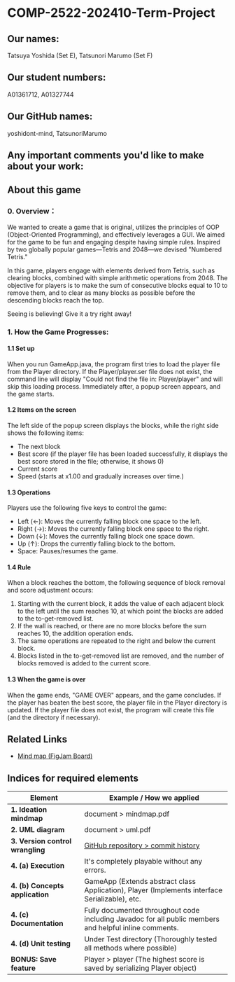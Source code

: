 # COMP-2522-202410-Term-Project

## Our names:
Tatsuya Yoshida (Set E), Tatsunori Marumo (Set F)

## Our student numbers:
A01361712, A01327744

## Our GitHub names:
yoshidont-mind, TatsunoriMarumo

## Any important comments you'd like to make about your work:


## About this game
### __0. Overview：__
We wanted to create a game that is original, utilizes the principles of OOP (Object-Oriented Programming), and effectively leverages a GUI. We aimed for the game to be fun and engaging despite having simple rules. Inspired by two globally popular games—Tetris and 2048—we devised "Numbered Tetris."

In this game, players engage with elements derived from Tetris, such as clearing blocks, combined with simple arithmetic operations from 2048. The objective for players is to make the sum of consecutive blocks equal to 10 to remove them, and to clear as many blocks as possible before the descending blocks reach the top.

Seeing is believing! Give it a try right away!

### __1. How the Game Progresses:__

#### 1.1 Set up
When you run GameApp.java, the program first tries to load the player file from the Player directory. If the Player/player.ser file does not exist, the command line will display "Could not find the file in: Player/player" and will skip this loading process. Immediately after, a popup screen appears, and the game starts.

#### 1.2 Items on the screen
The left side of the popup screen displays the blocks, while the right side shows the following items:
- The next block
- Best score (if the player file has been loaded successfully, it displays the best score stored in the file; otherwise, it shows 0)
- Current score
- Speed (starts at x1.00 and gradually increases over time.)

#### 1.3 Operations
Players use the following five keys to control the game:
- Left (←): Moves the currently falling block one space to the left.
- Right (→): Moves the currently falling block one space to the right.
- Down (↓): Moves the currently falling block one space down.
- Up (↑): Drops the currently falling block to the bottom.
- Space: Pauses/resumes the game.

#### 1.4 Rule
When a block reaches the bottom, the following sequence of block removal and score adjustment occurs:
1. Starting with the current block, it adds the value of each adjacent block to the left until the sum reaches 10, at which point the blocks are added to the to-get-removed list.
2. If the wall is reached, or there are no more blocks before the sum reaches 10, the addition operation ends.
3. The same operations are repeated to the right and below the current block.
4. Blocks listed in the to-get-removed list are removed, and the number of blocks removed is added to the current score.

#### 1.3 When the game is over
When the game ends, "GAME OVER" appears, and the game concludes. If the player has beaten the best score, the player file in the Player directory is updated. If the player file does not exist, the program will create this file (and the directory if necessary).

## Related Links
- [Mind map (FigJam Board)](https://www.figma.com/file/6bLAycrmsc6pl4sIQ3BrK2/term-project-Tats-Tatsnori?type=whiteboard&node-id=0%3A1&t=Aaqj5ZrGC26gpV8b-1)

## Indices for required elements
| **Element**                      | **Example / How we applied**                                                                                                       |
|----------------------------------|------------------------------------------------------------------------------------------------------------------------------------|
| **1. Ideation mindmap**          | document > mindmap.pdf                                                                                                             |
| **2. UML diagram**               | document > uml.pdf                                                                                                                 |
| **3. Version control wrangling** | [GitHub repository > commit history](https://github.com/yoshidont-mind/COMP-2522-202410-Term-Project-Tats-Tatsunori/commits/main/) |
| **4. (a) Execution**             | It's completely playable without any errors.                                                                                       |
| **4. (b) Concepts application**  | GameApp (Extends abstract class Application), Player (Implements interface Serializable), etc.                                     |
| **4. (c) Documentation**         | Fully documented throughout code including Javadoc for all public members and helpful inline comments.                             |
| **4. (d) Unit testing**          | Under Test directory (Thoroughly tested all methods where possible)                                                                |
| **BONUS: Save feature**          | Player > player (The highest score is saved by serializing Player object)                                                          |

